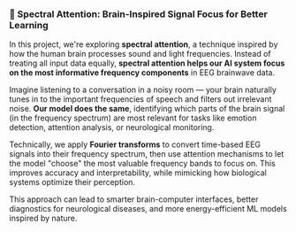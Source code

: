 ### 🧠 Spectral Attention: Brain-Inspired Signal Focus for Better Learning

In this project, we're exploring **spectral attention**, a technique inspired by how the human brain processes sound and light frequencies. Instead of treating all input data equally, **spectral attention helps our AI system focus on the most informative frequency components** in EEG brainwave data.

Imagine listening to a conversation in a noisy room — your brain naturally tunes in to the important frequencies of speech and filters out irrelevant noise. **Our model does the same**, identifying which parts of the brain signal (in the frequency spectrum) are most relevant for tasks like emotion detection, attention analysis, or neurological monitoring.

Technically, we apply **Fourier transforms** to convert time-based EEG signals into their frequency spectrum, then use attention mechanisms to let the model "choose" the most valuable frequency bands to focus on. This improves accuracy and interpretability, while mimicking how biological systems optimize their perception.

This approach can lead to smarter brain-computer interfaces, better diagnostics for neurological diseases, and more energy-efficient ML models inspired by nature.

